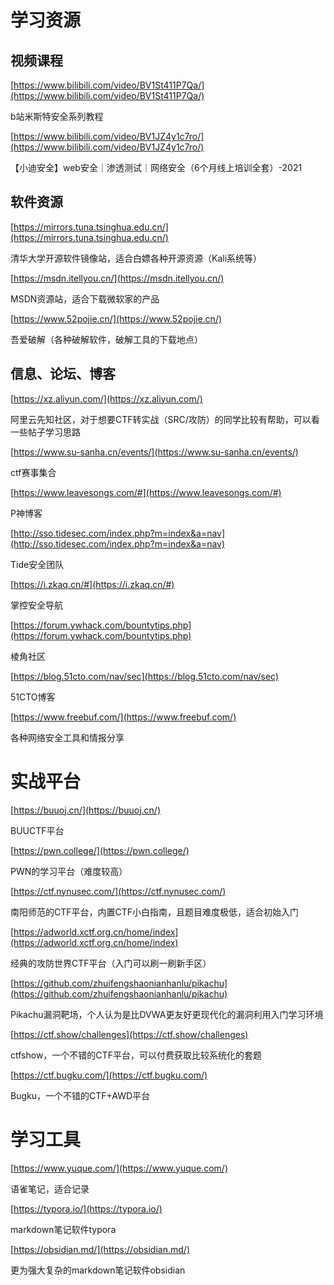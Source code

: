 
# 学习资源

## 视频课程

[https://www.bilibili.com/video/BV1St411P7Qa/](https://www.bilibili.com/video/BV1St411P7Qa/)

b站米斯特安全系列教程

[https://www.bilibili.com/video/BV1JZ4y1c7ro/](https://www.bilibili.com/video/BV1JZ4y1c7ro/)

【小迪安全】web安全｜渗透测试｜网络安全（6个月线上培训全套）-2021

## 软件资源

[https://mirrors.tuna.tsinghua.edu.cn/](https://mirrors.tuna.tsinghua.edu.cn/)

清华大学开源软件镜像站，适合白嫖各种开源资源（Kali系统等）

[https://msdn.itellyou.cn/](https://msdn.itellyou.cn/)

MSDN资源站，适合下载微软家的产品

[https://www.52pojie.cn/](https://www.52pojie.cn/)

吾爱破解（各种破解软件，破解工具的下载地点）

## 信息、论坛、博客

[https://xz.aliyun.com/](https://xz.aliyun.com/)

阿里云先知社区，对于想要CTF转实战（SRC/攻防）的同学比较有帮助，可以看一些帖子学习思路

[https://www.su-sanha.cn/events/](https://www.su-sanha.cn/events/)

ctf赛事集合

[https://www.leavesongs.com/#](https://www.leavesongs.com/#)

P神博客

[http://sso.tidesec.com/index.php?m=index&a=nav](http://sso.tidesec.com/index.php?m=index&a=nav)

Tide安全团队

[https://i.zkaq.cn/#](https://i.zkaq.cn/#)

掌控安全导航

[https://forum.ywhack.com/bountytips.php](https://forum.ywhack.com/bountytips.php)

棱角社区

[https://blog.51cto.com/nav/sec](https://blog.51cto.com/nav/sec)

51CTO博客

[https://www.freebuf.com/](https://www.freebuf.com/)

各种网络安全工具和情报分享


# 实战平台

[https://buuoj.cn/](https://buuoj.cn/)

BUUCTF平台

[https://pwn.college/](https://pwn.college/)

PWN的学习平台（难度较高）

[https://ctf.nynusec.com/](https://ctf.nynusec.com/)

南阳师范的CTF平台，内置CTF小白指南，且题目难度极低，适合初始入门

[https://adworld.xctf.org.cn/home/index](https://adworld.xctf.org.cn/home/index)

经典的攻防世界CTF平台（入门可以刷一刷新手区）

[https://github.com/zhuifengshaonianhanlu/pikachu](https://github.com/zhuifengshaonianhanlu/pikachu)

Pikachu漏洞靶场，个人认为是比DVWA更友好更现代化的漏洞利用入门学习环境

[https://ctf.show/challenges](https://ctf.show/challenges)

ctfshow，一个不错的CTF平台，可以付费获取比较系统化的套题

[https://ctf.bugku.com/](https://ctf.bugku.com/)

Bugku，一个不错的CTF+AWD平台

# 学习工具

[https://www.yuque.com/](https://www.yuque.com/)

语雀笔记，适合记录

[https://typora.io/](https://typora.io/)

markdown笔记软件typora

[https://obsidian.md/](https://obsidian.md/)

更为强大复杂的markdown笔记软件obsidian

